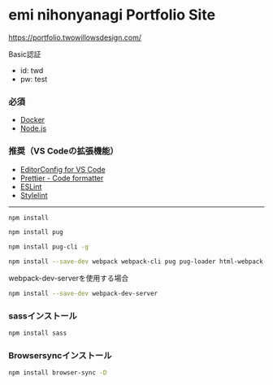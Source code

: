# emi nihonyanagi Portfolio Site
https://portfolio.twowillowsdesign.com/

Basic認証
* id: twd
* pw: test

### 必須

- [Docker](https://www.docker.com/products/docker-desktop)
- [Node.js](https://nodejs.org/ja/)

### 推奨（VS Codeの拡張機能）

- [EditorConfig for VS Code](https://marketplace.visualstudio.com/items?itemName=editorconfig.editorconfig)
- [Prettier - Code formatter](https://marketplace.visualstudio.com/items?itemName=esbenp.prettier-vscode)
- [ESLint](https://marketplace.visualstudio.com/items?itemName=dbaeumer.vscode-eslint)
- [Stylelint](https://marketplace.visualstudio.com/items?itemName=stylelint.vscode-stylelint)

---

```sh
npm install
```

```sh
npm install pug
```

```sh
npm install pug-cli -g
```

```sh
npm install --save-dev webpack webpack-cli pug pug-loader html-webpack-plugin
```

webpack-dev-serverを使用する場合
```sh
npm install --save-dev webpack-dev-server
```
### sassインストール
```sh
npm install sass
```
### Browsersyncインストール
```sh
npm install browser-sync -D
```